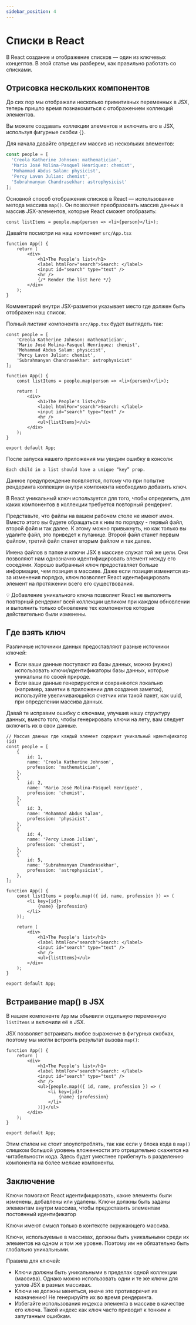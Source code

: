 ```yaml
---
sidebar_position: 4
---
```


# Списки в React

В React создание и отображение списков — один из ключевых концептов.
В этой статье мы разберем, как правильно работать со списками.

## Отрисовка нескольких компонентов

До сих пор мы отображали несколько примитивных переменных в JSX, теперь пришло время познакомиться с отображением коллекций элементов.

Вы можете создавать коллекции элементов и включить его в JSX, используя фигурные скобки `{}`.

Для начала давайте определим массив из нескольких элементов:

```ts
const people = [
  'Creola Katherine Johnson: mathematician',
  'Mario José Molina-Pasquel Henríquez: chemist',
  'Mohammad Abdus Salam: physicist',
  'Percy Lavon Julian: chemist',
  'Subrahmanyan Chandrasekhar: astrophysicist'
];
```

Основной способ отображения списков в React — использование метода массива `map()`. Он позволяет преобразовать массив данных в массив JSX-элементов, которые React сможет отобразить:

```tsx
const listItems = people.map(person => <li>{person}</li>);
```

Давайте посмотри на наш компонент `src/App.tsx`

```tsx
function App() {
    return (
        <div>
            <h1>The People's list</h1>
            <label htmlFor="search">Search: </label>
            <input id="search" type="text" />
            <hr />
            {/* Render the list here */}
        </div>
    );
}
```

Комментарий внутри JSX-разметки указывает место где должен быть отображен наш список.

Полный листинг компонента `src/App.tsx` будет выглядеть так:

```tsx
const people = [
    'Creola Katherine Johnson: mathematician',
    'Mario José Molina-Pasquel Henríquez: chemist',
    'Mohammad Abdus Salam: physicist',
    'Percy Lavon Julian: chemist',
    'Subrahmanyan Chandrasekhar: astrophysicist'
];

function App() {
    const listItems = people.map(person => <li>{person}</li>);
    
    return (
        <div>
            <h1>The People's list</h1>
            <label htmlFor="search">Search: </label>
            <input id="search" type="text" />
            <hr />
            <ul>{listItems}</ul>
        </div>
    );
}

export default App;
```

После запуска нашего приложения мы увидим ошибку в консоли:

```log
Each child in a list should have a unique “key” prop.
```
Данное предупреждение появляется, потому что при попытке рендеринга коллекции внутри компонента необходимо добавить ключ.

В React уникальный ключ используется для того, чтобы определить, для каких компонентов в коллекции требуется повторный рендеринг.

Представьте, что файлы на вашем рабочем столе не имеют имен. Вместо этого вы будете обращаться к ним по порядку - первый файл, второй файл и так далее. К этому можно привыкнуть, но как только вы удалите файл, это приведет к путанице. Второй файл станет первым файлом, третий файл станет вторым файлом и так далее.

Имена файлов в папке и ключи JSX в массиве служат той же цели. Они позволяют нам однозначно идентифицировать элемент между его соседями. Хорошо выбранный ключ предоставляет больше информации, чем позиция в массиве. Даже если позиция изменится из-за изменения порядка, ключ позволяет React идентифицировать элемент на протяжении всего его существования.

💡 Добавление уникального ключа позволяет React не выполнять повторный рендеринг всей коллекции целиком при каждом обновлении и выполнить только обновление тех компонентов которые действительно были изменены.

## Где взять ключ

Различные источники данных предоставляют разные источники ключей:

- Если ваши данные поступают из базы данных, можно (нужно) использовать ключи/идентификаторы базы данных, которые уникальны по своей природе.
- Если ваши данные генерируются и сохраняются локально (например, заметки в приложении для создания заметок), используйте увеличивающийся счетчик или такой пакет, как uuid, при определении массива данных.

Давай те исправим ошибку с ключами, улучшив нашу структуру данных, вместо того, чтобы генерировать ключи на лету, вам следует включить их в свои данные.

```tsx
// Массив данных где каждый элемент содержит уникальный идентификатор (id)
const people = [
    {
        id: 1,
        name: 'Creola Katherine Johnson',
        profession: 'mathematician',
    },
    {
        id: 2,
        name: 'Mario José Molina-Pasquel Henríquez',
        profession: 'chemist',
    },
    {
        id: 3,
        name: 'Mohammad Abdus Salam',
        profession: 'physicist',
    },
    {
        id: 4,
        name: 'Percy Lavon Julian',
        profession: 'chemist',
    },
    {
        id: 5,
        name: 'Subrahmanyan Chandrasekhar',
        profession: 'astrophysicist',
    },
];

function App() {
    const listItems = people.map(({ id, name, profession }) => (
        <li key={id}>
            {name} {profession}
        </li>
    ));

    return (
        <div>
            <h1>The People's list</h1>
            <label htmlFor="search">Search: </label>
            <input id="search" type="text" />
            <hr />
            <ul>{listItems}</ul>
        </div>
    );
}

export default App;
```

## Встраивание map() в JSX

В нашем компоненте `App` мы объявили отдельную переменную `listItems` и включили её в JSX.

JSX позволяет встраивать любое выражение в фигурных скобках, поэтому мы могли встроить результат вызова `map()`:

```tsx
function App() {
    return (
        <div>
            <h1>The People's list</h1>
            <label htmlFor="search">Search: </label>
            <input id="search" type="text" />
            <hr />
            <ul>{people.map(({ id, name, profession }) => (
                <li key={id}>
                    {name} {profession}
                </li>
            ))}</ul>
        </div>
    );
}

export default App;
```

Этим стилем не стоит злоупотреблять, так как если у блока кода в `map()` слишком большой уровень вложенности это отрицательно скажется на читабельности кода.
Здесь будет уместнее прибегнуть в разделению компонента на более мелкие компоненты.

## Заключение

Ключи помогают React идентифицировать, какие элементы были изменены, добавлены или удалены. Ключи должны быть заданы элементам внутри массива, чтобы предоставить элементам постоянный идентификатор

Ключи имеют смысл только в контексте окружающего массива.

Ключи, используемые в массивах, должны быть уникальными среди их элементов на одном и том же уровне. Поэтому им не обязательно быть глобально уникальными.

Правила для ключей:

- Ключи должны быть уникальными в пределах одной коллекции (массива). Однако можно использовать одни и те же ключи для узлов JSX в разных массивах.
- Ключи не должны меняться, иначе это противоречит их назначению! Не генерируйте их во время рендеринга.
- Избегайте использования индекса элемента в массиве в качестве его ключа. Такой индекс как ключ часто приводит к тонким и запутанным ошибкам.